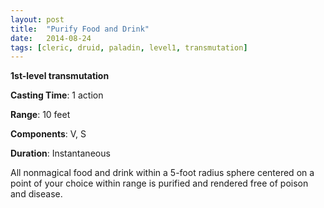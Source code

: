 ```yaml
---
layout: post
title:  "Purify Food and Drink"
date:   2014-08-24
tags: [cleric, druid, paladin, level1, transmutation]
---
```


**1st-level transmutation**

**Casting Time**: 1 action

**Range**: 10 feet

**Components**: V, S

**Duration**: Instantaneous

All nonmagical food and drink within a 5-foot radius sphere centered on a point of your choice within range is purified and rendered free of poison and disease.
